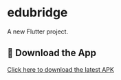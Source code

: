 # edubridge

A new Flutter project.


## 📲 Download the App

[Click here to download the latest APK](https://Amitkumarkoli.github.io/EduBridge/app-release.apk)
